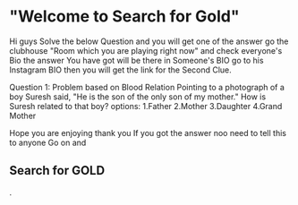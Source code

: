 <h1> "Welcome to Search for Gold" </h1>

Hi guys Solve the below Question and you will get one of the answer go the clubhouse "Room which you are playing right now" and check everyone's Bio the answer You have got will be there in Someone's BIO go to his Instagram BIO then you will get the link for the Second Clue.

Question 1: Problem based on Blood Relation
Pointing to a photograph of a boy Suresh said, "He is the son of the only son of my mother." How is Suresh related to that boy?
options:
1.Father
2.Mother
3.Daughter
4.Grand Mother

Hope you are enjoying thank you If you got the answer noo need to tell this to anyone Go on and <h2> Search for GOLD</h2>.
